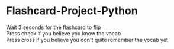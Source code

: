 # Flashcard-Project-Python
Wait 3 seconds for the flashcard to flip <br/>
Press check if you believe you know the vocab <br/>
Press cross if you believe you don't quite remember the vocab yet <br/>
